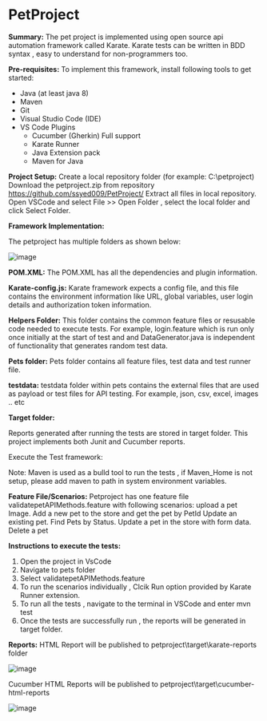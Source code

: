 # PetProject


**Summary:** The pet project is implemented using open source api automation framework called Karate. Karate tests can be written in BDD syntax , easy to understand for non-programmers too.

**Pre-requisites:**
To implement this framework, install following tools to get started:
- Java (at least java 8)
- Maven
- Git
- Visual Studio Code (IDE)
- VS Code Plugins
  - Cucumber (Gherkin) Full support
  - Karate Runner
  - Java Extension pack
  - Maven for Java

**Project Setup:** 
Create a local repository folder (for example: C:\petproject)
Download the petproject.zip from repository https://github.com/ssyed009/PetProject/
Extract all files in local repository.
Open VSCode and select File >> Open Folder , select the local folder and click Select Folder.

**Framework Implementation:**

The petproject has multiple folders as shown below:

![image](https://user-images.githubusercontent.com/111313561/193898922-6d764970-413f-4479-9e68-98f49f4f0973.png)

**POM.XML:**
The POM.XML has all the dependencies and plugin information.

**Karate-config.js:**
Karate framework expects a config file, and this file contains the environment information like URL, global variables, user login details and authorization token information.

**Helpers Folder:**
This folder contains the common feature files or resusable code needed to execute tests. 
For example, login.feature which is run only once initially at the start of test and and DataGenerator.java is independent of functionality that generates random test data.

**Pets folder:** Pets folder contains all feature files, test data and test runner file.

**testdata:**
testdata folder within pets contains the external files that are used as payload or test files for API testing. For example, json, csv, excel, images .. etc

**Target folder:**

Reports generated after running the tests are stored in target folder. This project implements both Junit and Cucumber reports.

Execute the Test framework:

Note: Maven is used as a bulld tool to run the tests , if Maven_Home is not setup, please add maven to path in system environment variables.

**Feature File/Scenarios:** 
Petproject has one feature file validatepetAPIMethods.feature with following scenarios:
upload a pet Image.
Add a new pet to the store and get the pet by PetId
Update an existing pet.
Find Pets by Status.
Update a pet in the store with form data.
Delete a pet


**Instructions to execute the tests:**

1. Open the project in VsCode
2. Navigate to pets folder
3. Select validatepetAPIMethods.feature
4. To run the scenarios individually , Clcik Run option provided by Karate Runner extension.
5. To run all the tests , navigate to the terminal in VSCode and enter  mvn test
6. Once the tests are successfully run , the reports will be generated in target folder.

**Reports:**
HTML Report will be published to petproject\target\karate-reports folder

![image](https://user-images.githubusercontent.com/111313561/193901632-65ba6db1-f995-42ba-9e7e-0a4508caba06.png)

Cucumber HTML Reports will be published to petproject\target\cucumber-html-reports

![image](https://user-images.githubusercontent.com/111313561/193901482-4b446c19-18a9-4d66-a90f-3e0cc8c392ee.png)
